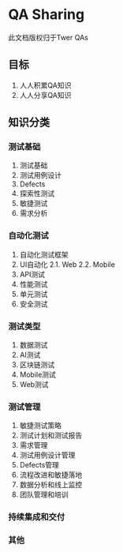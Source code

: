 # QA Sharing
此文档版权归于Twer QAs

## 目标
1. 人人积累QA知识
2. 人人分享QA知识

## 知识分类
### 测试基础
1. 测试基础
2. 测试用例设计
3. Defects
4. 探索性测试
5. 敏捷测试
6. 需求分析

### 自动化测试
1. 自动化测试框架
2. UI自动化
   2.1. Web
   2.2. Mobile
3. API测试
4. 性能测试
5. 单元测试
6. 安全测试

### 测试类型
1. 数据测试
2. AI测试
3. 区块链测试
4. Mobile测试
5. Web测试

### 测试管理
1. 敏捷测试策略
2. 测试计划和测试报告
3. 需求管理
4. 测试用例设计管理
5. Defects管理
6. 流程改进和敏捷落地
7. 数据分析和线上监控
8. 团队管理和培训

### 持续集成和交付

### 其他








